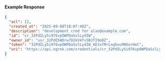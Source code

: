 <!-- Code generated for API Clients. DO NOT EDIT. -->

#### Example Response

```json
{
  "acl": [],
  "created_at": "2025-09-08T10:07:40Z",
  "description": "development cred for alan@example.com",
  "id": "cr_32PdILy5i976vpOWPDaSslLydIW",
  "owner_id": "usr_32PdE5WDrw7D2kV4fvSBJTI9oDZ",
  "token": "32PdILy5i976vpOWPDaSslLydIW_6DJxfMrLnqhxu9N6arHeC",
  "uri": "https://api.ngrok.com/credentials/cr_32PdILy5i976vpOWPDaSslLydIW"
}
```
